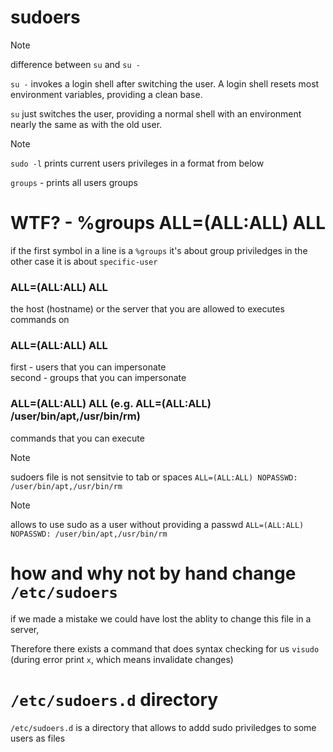 # sudoers

> [!NOTE]
> difference between `su` and `su -`
>
> `su -` invokes a login shell after switching the user. A login shell resets most environment variables, providing a clean base.
>
> `su` just switches the user, providing a normal shell with an environment nearly the same as with the old user.

> [!NOTE]
> `sudo -l` prints current users privileges in a format from below


`groups` - prints all users groups

# WTF? -  %groups ALL=(ALL:ALL) ALL

if the first symbol in a line is a `%groups` it's about group priviledges
in the other case it is about `specific-user`

### **ALL**=(ALL:ALL) ALL

the host (hostname) or the server that you are allowed to executes commands on


### ALL=**(ALL:ALL)** ALL

first - users that you can impersonate\
second - groups that you can impersonate

### ALL=(ALL:ALL) **ALL** (e.g. ALL=(ALL:ALL) /user/bin/apt,/usr/bin/rm)

commands that you can execute

> [!NOTE]
> sudoers file is not sensitvie to tab or spaces
> `ALL=(ALL:ALL) NOPASSWD: /user/bin/apt,/usr/bin/rm`


> [!NOTE]
> allows to use sudo as a user without providing a passwd
> `ALL=(ALL:ALL) NOPASSWD: /user/bin/apt,/usr/bin/rm`


# how and why not by hand change `/etc/sudoers`

if we made a mistake we could have lost the ablity to change this file in a server,

Therefore there exists a command that does syntax checking for us `visudo` (during error print `x`, which means invalidate changes)

# `/etc/sudoers.d` directory

`/etc/sudoers.d` is a directory that allows to addd sudo priviledges to some users as files